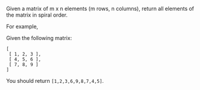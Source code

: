 Given a matrix of m x n elements (m rows, n columns), return all elements of the matrix in spiral order.

For example,

Given the following matrix:
```
[
 [ 1, 2, 3 ],
 [ 4, 5, 6 ],
 [ 7, 8, 9 ]
]
```

You should return `[1,2,3,6,9,8,7,4,5]`.